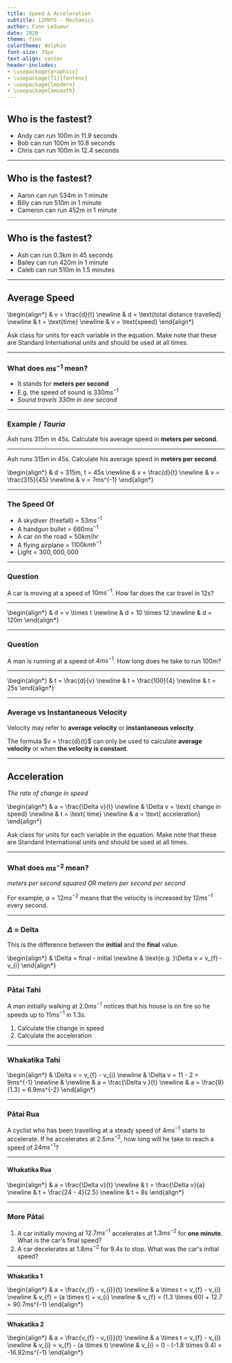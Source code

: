 ```yaml
---
title: Speed & Acceleration
subtitle: 12PHYS - Mechanics
author: Finn LeSueur
date: 2020
theme: finn
colortheme: dolphin
font-size: 35px
text-align: center
header-includes:
- \usepackage{graphicx}
- \usepackage[T1]{fontenc}
- \usepackage{lmodern}
- \usepackage{amsmath}
---
```


## Who is the fastest?

- Andy can run 100m in 11.9 seconds
- Bob can run 100m in 10.8 seconds
- Chris can run 100m in 12.4 seconds

---

## Who is the fastest?

- Aaron can run 534m in 1 minute
- Billy can run 510m in 1 minute
- Cameron can run 452m in 1 minute

---

## Who is the fastest?

- Ash can run 0.3km in 45 seconds
- Bailey can run 420m in 1 minute
- Caleb can run 510m in 1.5 minutes

---

## Average Speed

\begin{align*}
    & v = \frac{d}{t} \newline
    & d = \text{total distance travelled} \newline
    & t = \text{time} \newline
    & v = \text{speed}
\end{align*}

<aside class="notes">
    Ask class for units for each variable in the equation.
    Make note that these are Standard International units and should be used at all times.
</aside>

---

### What does $ms^{-1}$ mean?

- It stands for __meters per second__
- E.g. the speed of sound is $330ms^{-1}$
- _Sound travels $330m$ in one second_

---

### Example / _Tauria_

Ash runs 315m in 45s. Calculate his average speed in __meters per second__.

---

Ash runs 315m in 45s. Calculate his average speed in __meters per second__.

\begin{align*}
    & d = 315m, t = 45s \newline
    & v = \frac{d}{t} \newline
    & v = \frac{315}{45} \newline
    & v = 7ms^{-1}
\end{align*}

---

### The Speed Of

- A skydiver (freefall) = $53ms^{-1}$
- A handgun bullet = $660ms^{-1}$
- A car on the road = $50km/hr$
- A flying airplane = $1100kmh^{-1}$
- Light = $300,000,000$

---

### Question

A car is moving at a speed of $10ms^{-1}$. How far does the car travel in $12s$?

---

\begin{align*}
    & d = v \times t \newline
    & d = 10 \times 12 \newline
    & d = 120m
\end{align*}

---

### Question

A man is running at a speed of $4ms^{-1}$. How long does he take to run $100m$?

---

\begin{align*}
    & t = \frac{d}{v} \newline
    & t = \frac{100}{4} \newline
    & t = 25s
\end{align*}

---

### Average vs Instantaneous Velocity

Velocity may refer to __average velocity__ or __instantaneous velocity__.

The formula $v = \frac{d}{t}$ can only be used to calculate __average velocity__ or when __the velocity is constant__.

---

## Acceleration

_The rate of change in speed_

\begin{align*}
    & a = \frac{\Delta v}{t} \newline
    & \Delta v = \text{ change in speed} \newline
    & t = \text{ time} \newline
    & a = \text{ acceleration}
\end{align*}

<aside class="notes">
    Ask class for units for each variable in the equation.
    Make note that these are Standard International units and should be used at all times.
</aside>

---

### What does $ms^{-2}$ mean?

_meters per second squared OR meters per second per second_

For example, $a=12ms^{-2}$ means that the velocity is increased by $12ms^{-1}$ every second.

---

### $\Delta$ = Delta

This is the difference between the __initial__ and the __final__ value.

\begin{align*}
    & \Delta = final - initial \newline
    & \text{e.g. }\Delta v = v_{f} - v_{i}
\end{align*}

---

### Pātai Tahi

A man initially walking at $2.0ms^{-1}$ notices that his house is on fire so he speeds up to $11ms^{-1}$ in $1.3s$.

1. Calculate the change in speed
2. Calculate the acceleration

---

### Whakatika Tahi

\begin{align*}
    & \Delta v = v_{f} - v_{i} \newline
    & \Delta v = 11 - 2 = 9ms^{-1} \newline
    & \newline
    & a = \frac{\Delta v }{t} \newline
    & a = \frac{9}{1.3} = 6.9ms^{-2}
\end{align*}

---

### Pātai Rua

A cyclist who has been travelling at a steady speed of $4ms^{-1}$ starts to accelerate. If he accelerates at $2.5ms^{-2}$, how long will he take to reach a speed of $24ms^{-1}$?

---

#### Whakatika Rua

\begin{align*}
    & a = \frac{\Delta v}{t} \newline
    & t = \frac{\Delta v}{a} \newline
    & t = \frac{24 - 4}{2.5} \newline
    & t = 8s
\end{align*}

---

### More Pātai

1. A car initially moving at $12.7ms^{-1}$ accelerates at $1.3ms^{-2}$ for __one minute__. What is the car's final speed?
2. A car decelerates at $1.8ms^{-2}$ for $9.4s$ to stop. What was the car's initial speed?

---

__Whakatika 1__

\begin{align*}
    & a = \frac{v_{f} - v_{i}}{t} \newline
    & a \times t = v_{f} - v_{i} \newline
    & v_{f} = (a \times t) + v_{i} \newline
    & v_{f} = (1.3 \times 60) + 12.7 = 90.7ms^{-1}
\end{align*}

---

__Whakatika 2__

\begin{align*}
    & a = \frac{v_{f} - v_{i}}{t} \newline
    & a \times t = v_{f} - v_{i} \newline
    & v_{i} = v_{f} - (a \times t) \newline
    & v_{i} = 0 - (-1.8 \times 9.4) = -16.92ms^{-1}
\end{align*}
